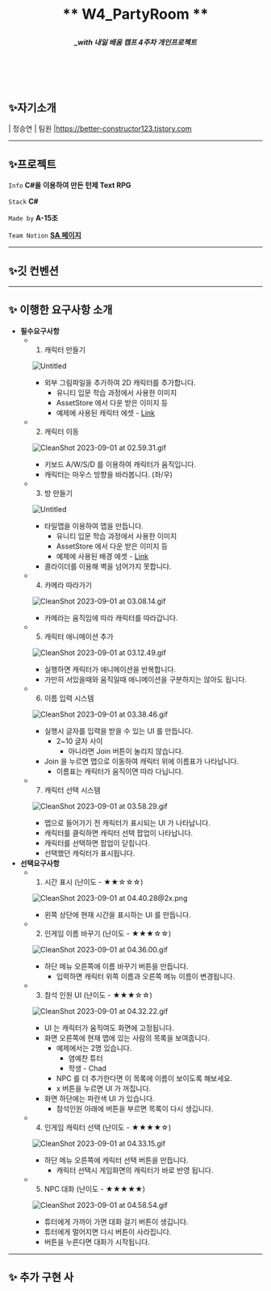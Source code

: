 <br/>
<br/>

# <p align="center"> ** W4_PartyRoom **  </p>

##### <p align="center"> <b> _with 내일 배움 캠프 4주차 개인프로젝트 </b>

<br/>
<br/>

<br/>

## ✨자기소개
| 정승연 | 팀원 |https://better-constructor123.tistory.com

---

## ✨프로젝트  

 `Info` **C#을 이용하여 만든 턴제 Text RPG**

 `Stack` **C#**   

 `Made by` **A-15조** 
 
`Team Notion`  **[SA 페이지](https://www.notion.so/teamsparta/15-1c24062ca6b64910843483d1ec282867)** 

---

## ✨깃 컨벤션

---

## ✨ 이행한 요구사항 소개
- **필수요구사항**
    - 1. 캐릭터 만들기
        
        ![Untitled](https://prod-files-secure.s3.us-west-2.amazonaws.com/83c75a39-3aba-4ba4-a792-7aefe4b07895/2294a4a1-ac75-4bd4-a5fb-63dff4ee0d79/Untitled.png)
        
        - 외부 그림파일을 추가하여 2D 캐릭터를 추가합니다.
            - 유니티 입문 학습 과정에서 사용한 이미지
            - AssetStore 에서 다운 받은 이미지 등
            - 예제에 사용된 캐릭터 에셋 - [Link](https://assetstore.unity.com/packages/2d/characters/2d-character-sprite-animation-penguin-236747)
    - 2. 캐릭터 이동
        
        ![CleanShot 2023-09-01 at 02.59.31.gif](https://prod-files-secure.s3.us-west-2.amazonaws.com/83c75a39-3aba-4ba4-a792-7aefe4b07895/0f59366f-c57c-4c1e-ab24-ce5127be12eb/CleanShot_2023-09-01_at_02.59.31.gif)
        
        - 키보드 A/W/S/D 를 이용하여 캐릭터가 움직입니다.
        - 캐릭터는 마우스 방향을 바라봅니다. (좌/우)
    - 3. 방 만들기
        
        ![Untitled](https://prod-files-secure.s3.us-west-2.amazonaws.com/83c75a39-3aba-4ba4-a792-7aefe4b07895/8393e60d-e49a-43ea-8bee-7325b6cf455e/Untitled.png)
        
        - 타일맵을 이용하여 맵을 만듭니다.
            - 유니티 입문 학습 과정에서 사용한 이미지
            - AssetStore 에서 다운 받은 이미지 등
            - 예제에 사용된 배경 에셋 - [Link](https://assetstore.unity.com/packages/2d/environments/rogue-fantasy-castle-164725)
        - 콜라이더를 이용해 벽을 넘어가지 못합니다.
    - 4. 카메라 따라가기
        
        ![CleanShot 2023-09-01 at 03.08.14.gif](https://prod-files-secure.s3.us-west-2.amazonaws.com/83c75a39-3aba-4ba4-a792-7aefe4b07895/0a25641d-9e8f-4048-86b7-ba636a670e5c/CleanShot_2023-09-01_at_03.08.14.gif)
        
        - 카메라는 움직임에 따라 캐릭터를 따라갑니다.
    - 5. 캐릭터 애니메이션 추가
        
        ![CleanShot 2023-09-01 at 03.12.49.gif](https://prod-files-secure.s3.us-west-2.amazonaws.com/83c75a39-3aba-4ba4-a792-7aefe4b07895/a2a5b83f-77a8-49e9-9029-f5c3faa8f9df/CleanShot_2023-09-01_at_03.12.49.gif)
        
        - 실행하면 캐릭터가 애니메이션을 반복합니다.
        - 가만히 서있을때와 움직일때 애니메이션을 구분하지는 않아도 됩니다.
    - 6. 이름 입력 시스템
        
        ![CleanShot 2023-09-01 at 03.38.46.gif](https://prod-files-secure.s3.us-west-2.amazonaws.com/83c75a39-3aba-4ba4-a792-7aefe4b07895/fada223d-cf7a-4f48-9a94-bfa2ab44f670/CleanShot_2023-09-01_at_03.38.46.gif)
        
        - 실행시 글자를 입력을 받을 수 있는 UI 를 만듭니다.
            - 2~10 글자 사이
                - 아니라면 Join 버튼이 눌리지 않습니다.
        - Join 을 누르면 맵으로 이동하여 캐릭터 위에 이름표가 나타납니다.
            - 이름표는 캐릭터가 움직이면 따라 다닙니다.
    - 7. 캐릭터 선택 시스템
        
        ![CleanShot 2023-09-01 at 03.58.29.gif](https://prod-files-secure.s3.us-west-2.amazonaws.com/83c75a39-3aba-4ba4-a792-7aefe4b07895/45b4e1ba-5925-42f3-b51a-b4dd99048095/CleanShot_2023-09-01_at_03.58.29.gif)
        
        - 맵으로 들어가기 전 캐릭터가 표시되는 UI 가 나타납니다.
        - 캐릭터를 클릭하면 캐릭터 선택 팝업이 나타납니다.
        - 캐릭터를 선택하면 팝업이 닫힙니다.
        - 선택했던 캐릭터가 표시됩니다.
- **선택요구사항**
    - 1. 시간 표시 (난이도 - ★★☆☆☆)
        
        ![CleanShot 2023-09-01 at 04.40.28@2x.png](https://prod-files-secure.s3.us-west-2.amazonaws.com/83c75a39-3aba-4ba4-a792-7aefe4b07895/2baeb606-bc68-4ea9-91c5-1f3b2ae79307/CleanShot_2023-09-01_at_04.40.282x.png)
        
        - 왼쪽 상단에 현재 시간을 표시하는 UI 를 만듭니다.
    - 2. 인게임 이름 바꾸기 (난이도 - ★★★☆☆)
        
        ![CleanShot 2023-09-01 at 04.36.00.gif](https://prod-files-secure.s3.us-west-2.amazonaws.com/83c75a39-3aba-4ba4-a792-7aefe4b07895/cba9dc8f-76fa-4853-b00b-336fa46bfff2/CleanShot_2023-09-01_at_04.36.00.gif)
        
        - 하단 메뉴 오른쪽에 이름 바꾸기 버튼을 만듭니다.
            - 입력하면 캐릭터 위쪽 이름과 오른쪽 메뉴 이름이 변경됩니다.
    - 3. 참석 인원 UI (난이도 - ★★★☆☆)
        
        ![CleanShot 2023-09-01 at 04.32.22.gif](https://prod-files-secure.s3.us-west-2.amazonaws.com/83c75a39-3aba-4ba4-a792-7aefe4b07895/73614b35-8386-4d5a-9a66-3a8b4c03263c/CleanShot_2023-09-01_at_04.32.22.gif)
        
        - UI 는 캐릭터가 움직여도 화면에 고정됩니다.
        - 화면 오른쪽에 현재 맵에 있는 사람의 목록을 보여줍니다.
            - 예제에서는 2명 있습니다.
                - 염예찬 튜터
                - 학생 - Chad
            - NPC 를 더 추가한다면 이 목록에 이름이 보이도록 해보세요.
            - x 버튼을 누르면 UI 가 꺼집니다.
        - 화면 하단에는 파란색 UI 가 있습니다.
            - 참석인원 아래에 버튼을 부르면 목록이 다시 생깁니다.
    - 4. 인게임 캐릭터 선택 (난이도 - ★★★★☆)
        
        ![CleanShot 2023-09-01 at 04.33.15.gif](https://prod-files-secure.s3.us-west-2.amazonaws.com/83c75a39-3aba-4ba4-a792-7aefe4b07895/e9d4ec9b-e4ba-4525-8e60-b7ee8a71cd42/CleanShot_2023-09-01_at_04.33.15.gif)
        
        - 하단 메뉴 오른쪽에 캐릭터 선택 버튼을 만듭니다.
            - 캐릭터 선택시 게임화면의 캐릭터가 바로 반영 됩니다.
    - 5. NPC 대화 (난이도 - ★★★★★)
        
        ![CleanShot 2023-09-01 at 04.58.54.gif](https://prod-files-secure.s3.us-west-2.amazonaws.com/83c75a39-3aba-4ba4-a792-7aefe4b07895/60bbbd6d-d4bb-4f92-b463-ebc69cb9b067/CleanShot_2023-09-01_at_04.58.54.gif)
        
        - 튜터에게 가까이 가면 대화 걸기 버튼이 생깁니다.
        - 튜터에게 멀어지면 다시 버튼이 사라집니다.
        - 버튼을 누른다면 대화가 시작됩니다.

--- 

## ✨ 추가 구현 사
